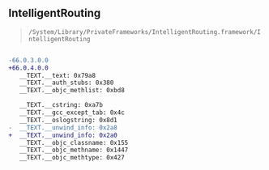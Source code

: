 ## IntelligentRouting

> `/System/Library/PrivateFrameworks/IntelligentRouting.framework/IntelligentRouting`

```diff

-66.0.3.0.0
+66.0.4.0.0
   __TEXT.__text: 0x79a8
   __TEXT.__auth_stubs: 0x380
   __TEXT.__objc_methlist: 0xbd8

   __TEXT.__cstring: 0xa7b
   __TEXT.__gcc_except_tab: 0x4c
   __TEXT.__oslogstring: 0x8d1
-  __TEXT.__unwind_info: 0x2a8
+  __TEXT.__unwind_info: 0x2a0
   __TEXT.__objc_classname: 0x155
   __TEXT.__objc_methname: 0x1447
   __TEXT.__objc_methtype: 0x427

```
